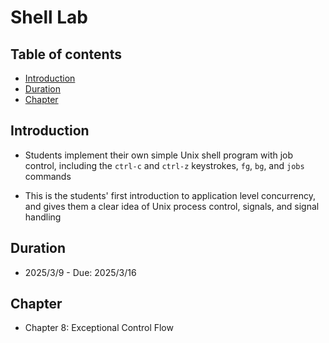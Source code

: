 # Shell Lab

## Table of contents
- [Introduction](#introduction)
- [Duration](#duration)
- [Chapter](#chapter)

## Introduction
- Students implement their own simple Unix shell program with job control, including the `ctrl-c` and `ctrl-z` keystrokes, `fg`, `bg`, and `jobs` commands

- This is the students' first introduction to application level concurrency, and gives them a clear idea of Unix process control, signals, and signal handling

## Duration
- 2025/3/9 - Due: 2025/3/16

## Chapter
- Chapter 8: Exceptional Control Flow